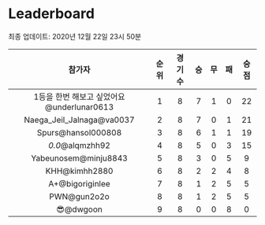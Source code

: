 # Leaderboard
최종 업데이트: 2020년 12월 22일 23시 50분




| 참가자 | 순위 | 경기수 | 승 | 무 | 패 | 승점 |
|:---:|:---:|:---:|:---:|:---:|:---:|:---:|
| 1등을 한번 해보고 싶었어요@underlunar0613 | 1 | 8 | 7 | 1 | 0 | 22 |
| Naega_Jeil_Jalnaga@va0037 | 2 | 8 | 7 | 0 | 1 | 21 |
| Spurs@hansol000808 | 3 | 8 | 6 | 1 | 1 | 19 |
| _0.0_@alqmzhh92 | 4 | 8 | 5 | 0 | 3 | 15 |
| Yabeunosem@minju8843 | 5 | 8 | 3 | 0 | 5 | 9 |
| KHH@kimhh2880 | 6 | 8 | 2 | 2 | 4 | 8 |
| A+@bigoriginlee | 7 | 8 | 1 | 2 | 5 | 5 |
| PWN@gun2o2o | 8 | 8 | 1 | 2 | 5 | 5 |
| 😎@dwgoon | 9 | 8 | 0 | 0 | 8 | 0 |